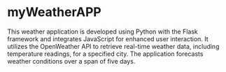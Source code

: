 # myWeatherAPP
This weather application is developed using Python with the Flask framework and integrates JavaScript for enhanced user interaction. It utilizes the OpenWeather API to retrieve real-time weather data, including temperature readings, for a specified city. The application forecasts weather conditions over a span of five days.
